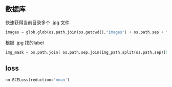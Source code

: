 
##  数据库

快速获得当前目录多个 .jpg 文件

```python
images = glob.glob(os.path.join(os.getcwd(),"images") + os.path.sep + "*" +".jpg")
```

根据 .jpg 找的label

```python
img_mask = os.path.join( os.path.sep.join(img_path.split(os.path.sep)[0:-1]) , img_path.split(os.path.sep)[-1].split(".")[0]+".png" )
```

## loss

```python
nn.BCELoss(reduction='mean')
```